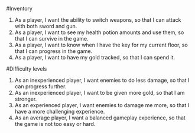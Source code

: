 #Inventory
1. As a player, I want the ability to switch weapons, so that I can attack with both sword and gun.
2. As a player, I want to see my health potion amounts and use them, so that I can survive in the game.
3. As a player, I want to know when I have the key for my current floor, so that I can progress in the game.
4. As a player, I want to have my gold tracked, so that I can spend it.

#Difficulty levels
1. As an inexperienced player, I want enemies to do less damage, so that I can progress further.
2. As an inexperienced player, I want to be given more gold, so that I am stronger.
3. As an experienced player, I want enemies to damage me more, so that I have a more challenging experience.
4. As an average player, I want a balanced gameplay experience, so that the game is not too easy or hard.
